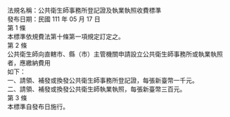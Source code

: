 法規名稱：公共衛生師事務所登記證及執業執照收費標準  
發布日期：民國 111 年 05 月 17 日  
第 1 條  
本標準依規費法第十條第一項規定訂定之。  
第 2 條  
公共衛生師向直轄市、縣（市）主管機關申請設立公共衛生師事務所或執業執照者，應繳納費用  
如下：  
一、請領、補發或換發公共衛生師事務所登記證，每張新臺幣一千元。  
二、請領、補發或換發公共衛生師執業執照，每張新臺幣三百元。  
第 3 條  
本標準自發布日施行。  


